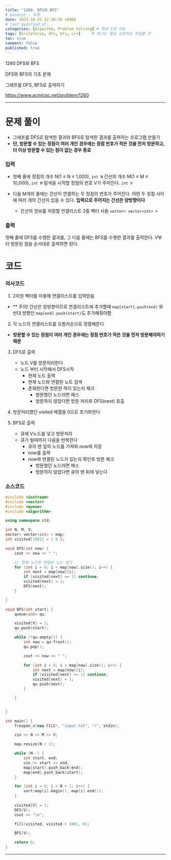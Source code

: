 ```yaml
---
title: "1260. DFS와 BFS"
# excerpt : 요약
date: 2023-10-25 22:30:30 +0900
# last_modified_at: 
categories: [Algoithm, Problem Solving] # 최대 2개 가능
tags: [bruteforce, dfs, bfs, c++]     # 태그는 항상 소문자로 작성할 것
toc: true
comment: false
published: true
---
```


1260 DFS와 BFS

DFS와 BFS의 기초 문제

그래프를 DFS, BFS로 출력하기

https://www.acmicpc.net/problem/1260


---
# 문제 풀이
- 그래프를 DFS로 탐색한 결과와 BFS로 탐색한 결과를 출력하는 프로그램 만들기
- **단, 방문할 수 있는 정점이 여러 개인 경우에는 정점 번호가 작은 것을 먼저 방문하고,**    
**더 이상 방문할 수 있는 점이 없는 경우 종료**

### 입력
- 첫째 줄에 정점의 개수 N(1 ≤ N ≤ 1,000), `int N`
간선의 개수 M(1 ≤ M ≤ 10,000), `int M`
탐색을 시작할 정점의 번호 V가 주어진다. `int V`

- 다음 M개의 줄에는 간선이 연결하는 두 정점의 번호가 주어진다. 
어떤 두 정점 사이에 여러 개의 간선이 있을 수 있다. 
**입력으로 주어지는 간선은 양방향이다**
	- 간선의 정보를 저장할 연결리스트 2중 벡터 사용 `vector< vector<int> >`

### 출력
첫째 줄에 DFS를 수행한 결과를, 
그 다음 줄에는 BFS를 수행한 결과를 출력한다. 
V부터 방문된 점을 순서대로 출력하면 된다.

# 코드

### 의사코드
1. 2차원 벡터를 이용해 연결리스트를 입력받음
- ** 주의! 간선은 양방향이므로 연결리스트에 추가할때 `map[start].push(end)` 와 반대 방향인  `map[end].push(start)`도 추가해줘야함

2. 각 노드의 연결리스트를 오름차순으로 정렬해준다
- **방문할 수 있는 정점이 여러 개인 경우에는 정점 번호가 작은 것을 먼저 방문해야하기 때문**

3. DFS로 출력
	- 노드 V를 방문처리한다
	- 노드 부터 시작해서 DFS시작
		* 현재 노드 출력
		* 현재 노드와 연결된 노트 검색
		* 존재한다면 방문한 적이 있는지 체크
			+ 방문했던 노드라면 패스
			+ 방문하지 않았다면 방문 처리후 DFS(next) 호출


4. 방문처리했던 visited 배열을 0으로 초기화한다

4. BFS로 출력
	- 큐에 V노드를 넣고 방문처리
	- 큐가 빌때까지 다음을 반복한다
		* 큐의 맨 앞의 노드를 가져와 now에 저장
		* now를 출력
		* now와 연결된 노드가 있는지 확인후 방문 체크
			+ 방문했던 노드라면 패스
			+ 방문하지 않았다면 큐의 맨 뒤에 넣는다

### 소스코드

```cpp
#include <iostream>
#include <vector>
#include <queue>
#include <algorithm>

using namespace std;

int N, M, V;
vector< vector<int> > map;
int visited[1001] = { 0 };

void DFS(int now) {
	cout << now << " ";

	// 현재 노드와 연결된 노드 찾기
	for (int i = 0; i < map[now].size(); i++) {
		int next = map[now][i];
		if (visited[next] == 1) continue;
		visited[next] = 1;
		DFS(next);
	}

}

void BFS(int start) {
	queue<int> qu;

	visited[V] = 1;
	qu.push(start);

	while (!qu.empty()) {
		int now = qu.front();
		qu.pop();

		cout << now << " ";

		for (int i = 0; i < map[now].size(); i++) {
			int next = map[now][i];
			if (visited[next] == 1) continue;
			visited[next] = 1;
			qu.push(next);
		}

	}


}

int main() {
	freopen_s(new FILE*, "input.txt", "r", stdin);

	cin >> N >> M >> V;

	map.resize(N + 1);

	while (M--) {
		int start, end;
		cin >> start >> end;
		map[start].push_back(end);
		map[end].push_back(start);
	}

	for (int i = 0; i < N + 1; i++) {
		sort(map[i].begin(), map[i].end());
	}
	
	visited[V] = 1;
	DFS(V);
	cout << "\n";

	fill(visited, visited + 1001, 0);

	BFS(V);

	return 0;
}
```

---

